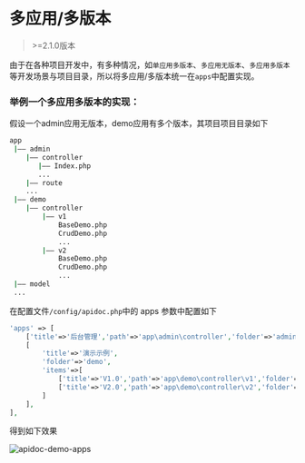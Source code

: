 # 多应用/多版本
> \>=2.1.0版本

由于在各种项目开发中，有多种情况，如`单应用多版本`、`多应用无版本`、`多应用多版本`等开发场景与项目目录，所以将多应用/多版本统一在`apps`中配置实现。

### 举例一个多应用多版本的实现：

假设一个admin应用无版本，demo应用有多个版本，其项目项目目录如下

```sh
app
 |—— admin
    |—— controller
       |—— Index.php
       ...
    |—— route
    ...
 |—— demo
    |—— controller
        |—— v1
            BaseDemo.php
            CrudDemo.php
            ...
        |—— v2
            BaseDemo.php
            CrudDemo.php
            ...
 |—— model
 ...
```

在配置文件`/config/apidoc.php`中的 apps 参数中配置如下

```php
'apps' => [
    ['title'=>'后台管理','path'=>'app\admin\controller','folder'=>'admin'],
    [
        'title'=>'演示示例',
        'folder'=>'demo',
        'items'=>[
            ['title'=>'V1.0','path'=>'app\demo\controller\v1','folder'=>'v1'],
            ['title'=>'V2.0','path'=>'app\demo\controller\v2','folder'=>'v2']
        ]
    ],
],
```

得到如下效果

![apidoc-demo-apps](/thinkphp-apidoc/images/apidoc-demo-apps.png "apidoc-demo-apps")

